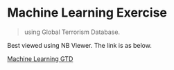 # Machine Learning Exercise 
> using Global Terrorism Database.

Best viewed using NB Viewer. The link is as below.

[Machine Learning GTD](http://nbviewer.jupyter.org/github/zayedshah/Machine-Learning-GTD/blob/master/Machine%20Learning%20GTD.ipynb)
